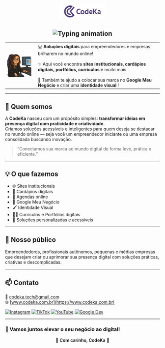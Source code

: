 <h1 align="center">
  <img src="logo1.png" alt="Logo CodeKa" width="150"/><br>
</h1>

<h2 align="center">
  <img src="https://readme-typing-svg.herokuapp.com?font=Fira+Code&weight=600&size=24&pause=1000&color=8E44AD&background=FFFFFF00&center=true&vCenter=true&width=600&lines=%E2%9C%A8+Bem-vindo+à+CodeKa!;Transformando+ideias+em+solu%C3%A7%C3%B5es+digitais!" alt="Typing animation">
</h2>


<table>
  <tr>
    <td>
      <img src="avatar1.png" alt="Avatar CodeKa" width="150"/>
    </td>
    <td style="vertical-align: top; padding-left: 15px;">
      💻 <strong>Soluções digitais</strong> para empreendedores  e empresas brilharem no mundo online!<br><br>
      ✨ Aqui você encontra <strong>sites institucionais, cardápios digitais, portfólios, currículos</strong> e muito mais.<br><br>
      📍 Também te ajudo a colocar sua marca no <strong>Google Meu Negócio</strong> e criar uma <strong>identidade visual </strong>!
    </td>
  </tr>
</table>

---

## 🌟 Quem somos

A **CodeKa** nasceu com um propósito simples: **transformar ideias em presença digital com praticidade e criatividade.**  
Criamos soluções acessíveis e inteligentes para quem deseja se destacar no mundo online — seja você um empreendedor iniciante ou uma empresa consolidada buscando inovação.

>“Conectamos sua marca ao mundo digital de forma leve, prática e eficiente.”

---

## 💡 O que fazemos

- 🌐 Sites institucionais
- 🧾 Cardápios digitais
- 📆 Agendas online
- 📌 Google Meu Negócio
- 🖌 Identidade Visual
- 🧑‍💻 Currículos e Portfólios digitais
- 🔧 Soluções personalizadas e acessíveis

---

## 🎯 Nosso público

Empreendedores, profissionais autônomos, pequenas e médias empresas que desejam criar ou aprimorar sua presença digital com soluções práticas, criativas e descomplicadas.

---

## 📫 Contato

📧 codeka.tech@gmail.com  
🌐 [www.codeka.com.br](https://www.codeka.com.br) 

[![Instagram](https://img.shields.io/badge/Instagram-%23E4405F.svg?logo=instagram&logoColor=white)](https://www.instagram.com/_codeka/)
[![TikTok](https://img.shields.io/badge/TikTok-%23000000.svg?logo=tiktok&logoColor=white)](https://www.tiktok.com/@codeka_)
[![YouTube](https://img.shields.io/badge/YouTube-%23FF0000.svg?logo=youtube&logoColor=white)](https://www.youtube.com/@Code_Ka)
[![Google Dev](https://img.shields.io/badge/Google%20+-%234285F4.svg?logo=google&logoColor=white)](https://g.co/kgs/Qs9w62k)


---

### 🚀 Vamos juntos elevar o seu negócio ao digital!
<p align="center">
  💜 <strong>Com carinho, CodeKa</strong> 💜
</p>


